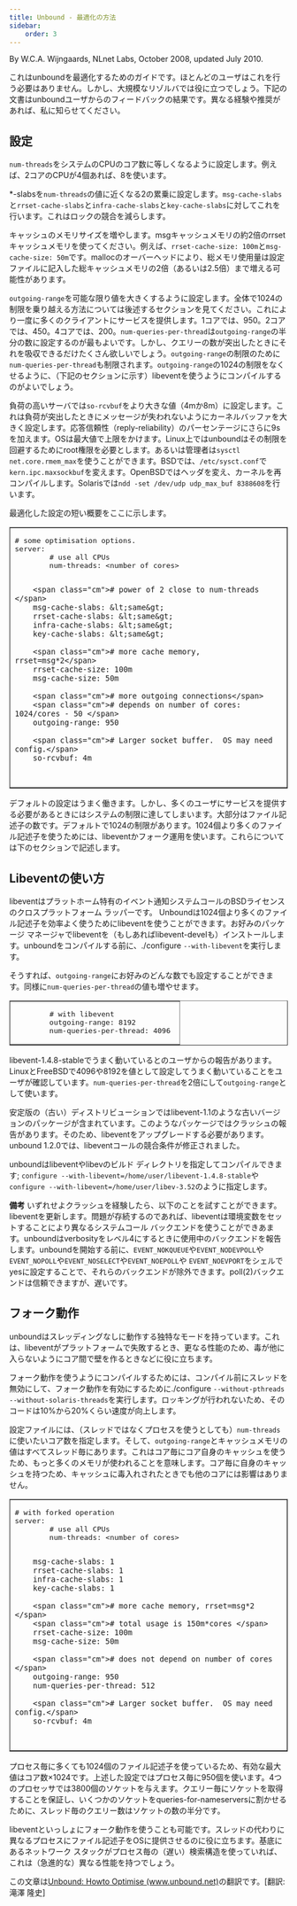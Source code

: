 ```yaml
---
title: Unbound - 最適化の方法
sidebar:
    order: 3
---
```

<author>
  By W.C.A. Wijngaards, NLnet Labs, October 2008, updated July 2010.
</author>

<p>
これはunboundを最適化するためのガイドです。ほとんどのユーザはこれを行う必要はありません。しかし、大規模なリゾルバでは役に立つでしょう。下記の文書はunboundユーザからのフィードバックの結果です。異なる経験や推奨があれば、私に知らせてください。
</p>

<h2>設定</h2>
<p>
<code>num-threads</code>をシステムのCPUのコア数に等しくなるように設定します。例えば、2コアのCPUが4個あれば、8を使います。
</p>
<p>
*-slabsを<code>num-threads</code>の値に近くなる2の累乗に設定します。<code>msg-cache-slabs</code>と<code>rrset-cache-slabs</code>と<code>infra-cache-slabs</code>と<code>key-cache-slabs</code>に対してこれを行います。これはロックの競合を減らします。
</p>
<p>
キャッシュのメモリサイズを増やします。msgキャッシュメモリの約2倍のrrsetキャッシュメモリを使ってください。例えば、<code>rrset-cache-size: 100m</code>と<code>msg-cache-size: 50m</code>です。mallocのオーバーヘッドにより、総メモリ使用量は設定ファイルに記入した総キャッシュメモリの2倍（あるいは2.5倍）まで増える可能性があります。
</p>
<p>
<code>outgoing-range</code>を可能な限り値を大きくするように設定します。全体で1024の制限を乗り越える方法については後述するセクションを見てください。これにより一度に多くのクライアントにサービスを提供します。1コアでは、950。2コアでは、450。4コアでは、200。<code>num-queries-per-thread</code>は<code>outgoing-range</code>の半分の数に設定するのが最もよいです。しかし、クエリーの数が突出したときにそれを吸収できるだけたくさん欲しいでしょう。<code>outgoing-range</code>の制限のために<code>num-queries-per-thread</code>も制限されます。<code>outgoing-range</code>の1024の制限をなくせるように、（下記のセクションに示す）libeventを使うようにコンパイルするのがよいでしょう。
</p>
<p>
負荷の高いサーバでは<code>so-rcvbuf</code>をより大きな値（4mか8m）に設定します。これは負荷が突出したときにメッセージが失われないようにカーネルバッファを大きく設定します。応答信頼性（reply-reliability）のパーセンテージにさらに9sを加えます。OSは最大値で上限をかけます。Linux上ではunboundはその制限を回避するためにroot権限を必要とします。あるいは管理者は<code>sysctl net.core.rmem_max</code>を使うことができます。BSDでは、<code>/etc/sysct.conf</code>で<code>kern.ipc.maxsockbuf</code>を変えます。OpenBSDではヘッダを変え、カーネルを再コンパイルします。Solarisでは<code>ndd -set /dev/udp udp_max_buf 8388608</code>を行います。
</p>
<p>
最適化した設定の短い概要をここに示します。
</p>
<table border-collapse="collapsed" border="1"><tbody><tr><td>
<pre><span class="cm"># some optimisation options.</span>
server:
        <span class="cm"># use all CPUs</span>
        num-threads: &lt;number of cores&gt;  
	
        <span class="cm"># power of 2 close to num-threads  </span>
        msg-cache-slabs: &lt;same&gt;
        rrset-cache-slabs: &lt;same&gt;
        infra-cache-slabs: &lt;same&gt;
        key-cache-slabs: &lt;same&gt;

        <span class="cm"># more cache memory, rrset=msg*2</span>
        rrset-cache-size: 100m
        msg-cache-size: 50m

        <span class="cm"># more outgoing connections</span>
        <span class="cm"># depends on number of cores: 1024/cores - 50 </span>
        outgoing-range: 950

        <span class="cm"># Larger socket buffer.  OS may need config.</span>
        so-rcvbuf: 4m
</pre>
</td></tr></tbody></table>

<p>
デフォルトの設定はうまく働きます。しかし、多くのユーザにサービスを提供する必要があるときにはシステムの制限に達してしまいます。大部分はファイル記述子の数です。デフォルトで1024の制限があります。1024個より多くのファイル記述子を使うためには、libeventかフォーク運用を使います。これらについては下のセクションで記述します。
</p>

<h2>Libeventの使い方</h2>
<p>
libeventはプラットホーム特有のイベント通知システムコールのBSDライセンスのクロスプラットフォーム ラッパーです。
Unboundは1024個より多くのファイル記述子を効率よく使うためにlibeventを使うことができます。お好みのパッケージ マネージャでlibeventを（もしあればlibevent-develも）インストールします。unboundをコンパイルする前に、./configure <code>--with-libevent</code>を実行します。
</p>
<p>
そうすれば、<code>outgoing-range</code>にお好みのどんな数でも設定することができます。同様に<code>num-queries-per-thread</code>の値も増やせます。
</p>

<table border-collapse="collapsed" border="1"><tbody><tr><td>
<pre>        <span class="cm"># with libevent</span>
        outgoing-range: 8192
        num-queries-per-thread: 4096 
</pre>
</td></tr></tbody></table>

<p>
libevent-1.4.8-stableでうまく動いているとのユーザからの報告があります。LinuxとFreeBSDで4096や8192を値として設定してうまく動いていることをユーザが確認しています。<code>num-queries-per-thread</code>を2倍にして<code>outgoing-range</code>として使います。
</p>
<p>
安定版の（古い）ディストリビューションではlibevent-1.1のような古いバージョンのパッケージが含まれています。このようなパッケージではクラッシュの報告があります。そのため、libeventをアップグレードする必要があります。unbound 1.2.0では、libeventコールの競合条件が修正されました。
</p>
<p>
unboundはlibeventやlibevのビルド ディレクトリを指定してコンパイルできます; <code>configure --with-libevent=/home/user/libevent-1.4.8-stable</code>や<code>configure --with-libevent=/home/user/libev-3.52</code>のように指定します。
</p>
<p>
<b>備考</b> いずれせよクラッシュを経験したら、以下のことを試すことができます。libeventを更新します。問題が存続するのであれば、libeventは環境変数をセットすることにより異なるシステムコール バックエンドを使うことができあます。unboundはverbosityをレベル4にするときに使用中のバックエンドを報告します。unboundを開始する前に、<code>EVENT_NOKQUEUE</code>や<code>EVENT_NODEVPOLL</code>や <code>EVENT_NOPOLL</code>や<code>EVENT_NOSELECT</code>や<code>EVENT_NOEPOLL</code>や <code>EVENT_NOEVPORT</code>をシェルでyesに設定することで、それらのバックエンドが除外できます。poll(2)バックエンドは信頼できますが、遅いです。
</p>

<h2>フォーク動作</h2>
<p>
unboundはスレッディングなしに動作する独特なモードを持っています。これは、libeventがプラットフォームで失敗するとき、更なる性能のため、毒が他に入らないようにコア間で壁を作るときなどに役に立ちます。
</p>
<p>
フォーク動作を使うようにコンパイルするためには、コンパイル前にスレッドを無効にして、フォーク動作を有効にするために./configure <code>--without-pthreads --without-solaris-threads</code>を実行します。ロッキングが行われないため、そのコードは10%から20%くらい速度が向上します。
</p>
<p>
設定ファイルには、（スレッドではなくプロセスを使うとしても）<code>num-threads</code>に使いたいコア数を指定します。そして、<code>outgoing-range</code>とキャッシュメモリの値はすべてスレッド毎にあります。これはコア毎にコア自身のキャッシュを使うため、もっと多くのメモリが使われることを意味します。コア毎に自身のキャッシュを持つため、キャッシュに毒入れされたときでも他のコアには影響はありません。
</p>
<table border-collapse="collapsed" border="1"><tbody><tr><td>
<pre><span class="cm"># with forked operation</span>
server:
        <span class="cm"># use all CPUs</span>
        num-threads: &lt;number of cores&gt;  
	
        msg-cache-slabs: 1
        rrset-cache-slabs: 1
        infra-cache-slabs: 1
        key-cache-slabs: 1

        <span class="cm"># more cache memory, rrset=msg*2  </span>
        <span class="cm"># total usage is 150m*cores </span>
        rrset-cache-size: 100m
        msg-cache-size: 50m

        <span class="cm"># does not depend on number of cores </span>
        outgoing-range: 950
        num-queries-per-thread: 512 

        <span class="cm"># Larger socket buffer.  OS may need config.</span>
        so-rcvbuf: 4m
</pre>
</td></tr></tbody></table>

<p>
プロセス毎に多くても1024個のファイル記述子を使っているため、有効な最大値はコア数×1024です。上述した設定ではプロセス毎に950個を使います。4つのプロセッサでは3800個のソケットを与えます。クエリー毎にソケットを取得することを保証し、いくつかのソケットをqueries-for-nameserversに割かせるために、スレッド毎のクエリー数はソケットの数の半分です。
</p>

<p>
libeventといっしょにフォーク動作を使うことも可能です。スレッドの代わりに異なるプロセスにファイル記述子をOSに提供させるのに役に立ちます。基底にあるネットワーク スタックがプロセス毎の（遅い）検索構造を使っていれば、これは（急進的な）異なる性能を持つでしょう。
</p>

<p>この文章は<a href="http://www.unbound.net/documentation/howto_optimise.html">Unbound: Howto Optimise (www.unbound.net)</a>の翻訳です。[翻訳: 滝澤 隆史]</p>

